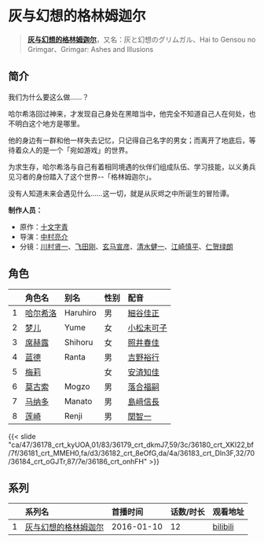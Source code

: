 # 灰与幻想的格林姆迦尔


> <u>**[灰与幻想的格林姆迦尔](http://bgm.tv/subject/148726)**</u>，又名：灰と幻想のグリムガル、Hai to Gensou no Grimgar、Grimgar: Ashes and Illusions

## 简介


我们为什么要这么做……？

哈尔希洛回过神来，才发现自己身处在黑暗当中，他完全不知道自己人在何处，也不明白这个地方是哪里。

他的身边有一群和他一样失去记忆，只记得自己名字的男女；而离开了地底后，等待着众人的是一个「宛如游戏」的世界。

为求生存，哈尔希洛与自己有着相同境遇的伙伴们组成队伍、学习技能，以义勇兵见习者的身份踏入了这个世界--「格林姆迦尔」。

没有人知道未来会遇见什么……这一切，就是从灰烬之中所诞生的冒险谭。

**制作人员：**
- 原作：[十文字青](http://bgm.tv/person/13514)
- 导演：[中村亮介](http://bgm.tv/person/3626)
- 分镜：[川村贤一](http://bgm.tv/person/12609)、[飞田刚](http://bgm.tv/person/19338)、[玄马宣彦](http://bgm.tv/person/14045)、[清水健一](http://bgm.tv/person/12968)、[江崎慎平](http://bgm.tv/person/14444)、[仁贺绿朗](http://bgm.tv/person/12336)

## 角色

|     |   角色名   |   别名  | 性别 |  配音  |
|:--- |:------  |:----      |:---  |:--   |
| 1 | [哈尔希洛](http://bgm.tv/character/36178) | Haruhiro | 男 | [細谷佳正](http://bgm.tv/person/4982) |
| 2 | [梦儿](http://bgm.tv/character/36179) | Yume | 女 | [小松未可子](http://bgm.tv/person/7498) |
| 3 | [席赫露](http://bgm.tv/character/36180) | Shihoru | 女 | [照井春佳](http://bgm.tv/person/13177) |
| 4 | [蓝德](http://bgm.tv/character/36181) | Ranta | 男 | [吉野裕行](http://bgm.tv/person/3955) |
| 5 | [梅莉](http://bgm.tv/character/36182) |  | 女 | [安済知佳](http://bgm.tv/person/11485) |
| 6 | [莫古索](http://bgm.tv/character/36183) | Mogzo | 男 | [落合福嗣](http://bgm.tv/person/20135) |
| 7 | [马纳多](http://bgm.tv/character/36184) | Manato | 男 | [島﨑信長](http://bgm.tv/person/7392) |
| 8 | [莲崎](http://bgm.tv/character/36186) | Renji | 男 | [関智一](http://bgm.tv/person/3868) |

{{< slide "ca/47/36178_crt_kyUOA,01/83/36179_crt_dkmJ7,59/3c/36180_crt_XKI22,bf/7f/36181_crt_MMEH0,fa/d3/36182_crt_8eOfG,da/4a/36183_crt_Dln3F,32/70/36184_crt_oGJTr,87/7e/36186_crt_onhFH" >}}

## 系列

|     |   系列名   |   首播时间  | 话数/时长  | 观看地址 |
|:---  |:------    |:----      |:---       |:---  |
| 1 |[灰与幻想的格林姆迦尔](https://bgm.tv/subject/148726)| 2016-01-10 | 12 | [bilibili](https://www.bilibili.com/bangumi/play/ep218458)  |



